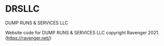 # DRSLLC
DUMP RUNS &amp; SERVICES LLC

Website code for DUMP RUNS &amp; SERVICES LLC copyright Ravenger 2021. (https://ravenger.net/)
